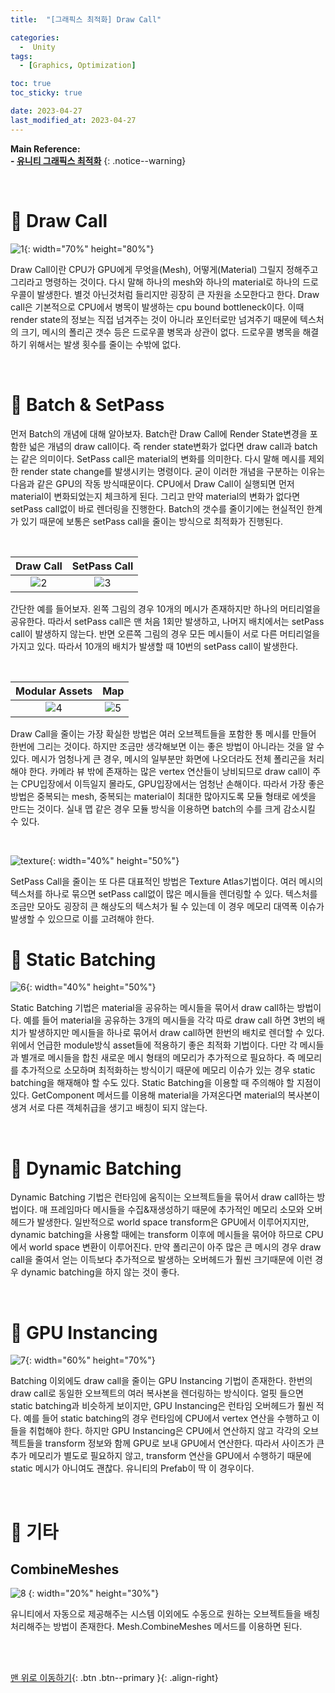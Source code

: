 ```yaml
---
title:  "[그래픽스 최적화] Draw Call" 

categories:
  -  Unity
tags:
  - [Graphics, Optimization]

toc: true
toc_sticky: true

date: 2023-04-27
last_modified_at: 2023-04-27
---
```



**Main Reference: <br>- [유니티 그래픽스 최적화](https://product.kyobobook.co.kr/detail/S000001888125)**
{: .notice--warning}

<br>

# 🐳 Draw Call

![1](https://user-images.githubusercontent.com/96368476/234865176-106921d0-a53a-4f83-b571-ba30a00d5594.png){: width="70%" height="80%"}

Draw Call이란 CPU가 GPU에게 무엇을(Mesh), 어떻게(Material) 그릴지 정해주고 그리라고 명령하는 것이다. 다시 말해 하나의 mesh와 하나의 material로 하나의 드로우콜이 발생한다. 별것 아닌것처럼 들리지만 굉장히 큰 자원을 소모한다고 한다. Draw call은 기본적으로 CPU에서 병목이 발생하는 cpu bound bottleneck이다. 이때 render state의 정보는 직접 넘겨주는 것이 아니라 포인터로만 넘겨주기 때문에 텍스처의 크기, 메시의 폴리곤 갯수 등은 드로우콜 병목과 상관이 없다. 드로우콜 병목을 해결하기 위해서는 발생 횟수를 줄이는 수밖에 없다.




<br>



# 🐳 Batch & SetPass

먼저 Batch의 개념에 대해 알아보자. Batch란 Draw Call에 Render State변경을 포함한 넓은 개념의 draw call이다. 즉 render state변화가 없다면 draw call과 batch는 같은 의미이다. SetPass call은 material의 변화를 의미한다. 다시 말해 메시를 제외한 render state change를 발생시키는 명령이다. 굳이 이러한 개념을 구분하는 이유는 다음과 같은 GPU의 작동 방식때문이다. CPU에서 Draw Call이 실행되면 먼저 material이 변화되었는지 체크하게 된다. 그리고 만약 material의 변화가 없다면 setPass call없이 바로 렌더링을 진행한다. Batch의 갯수를 줄이기에는 현실적인 한계가 있기 때문에 보통은 setPass call을 줄이는 방식으로 최적화가 진행된다.


<br>


| Draw Call | SetPass Call |
|:-:|:-:|
|![2](https://user-images.githubusercontent.com/96368476/234873601-b00139ca-672c-4c3c-aaa6-5323b683bbcd.png)|![3](https://user-images.githubusercontent.com/96368476/234873582-fb01e1e1-1285-4474-a2ac-3719bf018676.png)|

간단한 예를 들어보자. 왼쪽 그림의 경우 10개의 메시가 존재하지만 하나의 머티리얼을 공유한다. 따라서 setPass call은 맨 처음 1회만 발생하고, 나머지 배치에서는 setPass call이 발생하지 않는다. 반면 오른쪽 그림의 경우 모든 메시들이 서로 다른 머티리얼을 가지고 있다. 따라서 10개의 배치가 발생할 때 10번의 setPass call이 발생한다. 

<br>


| Modular Assets | Map |
|:-:|:-:|
|![4](https://user-images.githubusercontent.com/96368476/234879593-d2860560-a8c0-4be4-80df-2d2e635959be.png)|![5](https://user-images.githubusercontent.com/96368476/234879559-c039eea6-6e70-46ba-b5ee-d40de2bdf140.png)|


Draw Call을 줄이는 가장 확실한 방법은 여러 오브젝트들을 포함한 통 메시를 만들어 한번에 그리는 것이다. 하지만 조금만 생각해보면 이는 좋은 방법이 아니라는 것을 알 수 있다. 메시가 엄청나게 큰 경우, 메시의 일부분만 화면에 나오더라도 전체 폴리곤을 처리해야 한다. 카메라 뷰 밖에 존재하는 많은 vertex 연산들이 낭비되므로 draw call이 주는 CPU입장에서 이득일지 몰라도, GPU입장에서는 엄청난 손해이다. 따라서 가장 좋은 방법은 중복되는 mesh, 중복되는 material이 최대한 많아지도록 모듈 형태로 에셋을 만드는 것이다. 실내 맵 같은 경우 모듈 방식을 이용하면 batch의 수를 크게 감소시킬 수 있다.

<br>

![texture](https://user-images.githubusercontent.com/96368476/234880950-6c1094bd-5e66-4565-a615-177805a71b01.png){: width="40%" height="50%"}


SetPass Call을 줄이는 또 다른 대표적인 방법은 Texture Atlas기법이다. 여러 메시의 텍스처를 하나로 묶으면 setPass call없이 많은 메시들을 렌더링할 수 있다. 텍스처를 조금만 모아도 굉장히 큰 해상도의 텍스처가 될 수 있는데 이 경우 메모리 대역폭 이슈가 발생할 수 있으므로 이를 고려해야 한다.




# 🐳 Static Batching

![6](https://user-images.githubusercontent.com/96368476/235127998-a8352416-0462-4c37-8ef7-2b1d7aed2616.png){: width="40%" height="50%"}

Static Batching 기법은 material을 공유하는 메시들을 묶어서 draw call하는 방법이다. 예를 들어 material을 공유하는 3개의 메시들을 각각 따로 draw call 하면 3번의 배치가 발생하지만 메시들을 하나로 묶어서 draw call하면 한번의 배치로 렌더할 수 있다. 위에서 언급한 module방식 asset들에 적용하기 좋은 최적화 기법이다. 다만 각 메시들과 별개로 메시들을 합친 새로운 메시 형태의 메모리가 추가적으로 필요하다. 즉 메모리를 추가적으로 소모하며 최적화하는 방식이기 때문에 메모리 이슈가 있는 경우 static batching을 해재해야 할 수도 있다. Static Batching을 이용할 때  주의해야 할  지점이 있다. GetComponent 메서드를 이용해 material을 가져온다면 material의 복사본이 생겨 서로 다른 객체취급을 생기고 배칭이 되지 않는다.



<br>



# 🐳 Dynamic Batching

Dynamic Batching 기법은 런타임에 움직이는 오브젝트들을 묶어서 draw call하는 방법이다. 매 프레임마다 메시들을 수집&재생성하기 때문에 추가적인 메모리 소모와 오버헤드가 발생한다. 일반적으로 world space transform은 GPU에서 이루어지지만, dynamic batching을 사용할 때에는 transform 이후에 메시들을 묶어야 하므로 CPU에서 world space 변환이 이루어진다. 만약 폴리곤이 아주 많은 큰 메시의 경우 draw call을 줄여서 얻는 이득보다 추가적으로 발생하는 오버헤드가 훨씬 크기때문에 이런 경우 dynamic batching을 하지 않는 것이 좋다.



<br>



# 🐳 GPU Instancing

![7](https://user-images.githubusercontent.com/96368476/235135448-d7461a79-45d5-4671-9769-feda026d985a.png){: width="60%" height="70%"}

Batching 이외에도 draw call을 줄이는 GPU Instancing 기법이 존재한다. 한번의 draw call로 동일한 오브젝트의 여러 복사본을 렌더링하는 방식이다. 얼핏 들으면 static batching과 비슷하게 보이지만, GPU Instancing은 런타임 오버헤드가 훨씬 적다. 예를 들어 static batching의 경우 런타임에 CPU에서 vertex 연산을 수행하고 이들을 취헙해야 한다. 하지만 GPU Instancing은 CPU에서 연산하지 않고 각각의 오브젝트들을 transform 정보와 함께 GPU로 보내 GPU에서 연산한다. 따라서 사이즈가 큰 추가 메모리가 별도로 필요하지 않고, transform 연산을 GPU에서 수행하기 때문에 static 메시가 아니여도 괜찮다. 유니티의 Prefab이 딱 이 경우이다. 



<br>



# 🐳 기타 

## CombineMeshes

![8](https://user-images.githubusercontent.com/96368476/235144428-e809c19e-b636-485b-a353-c6341a8675f8.png)
{: width="20%" height="30%"}

유니티에서 자동으로 제공해주는 시스템 이외에도 수동으로 원하는 오브젝트들을 배칭 처리해주는 방법이 존재한다. Mesh.CombineMeshes 메서드를 이용하면 된다.




<br>
<br>


[맨 위로 이동하기](#){: .btn .btn--primary }{: .align-right}